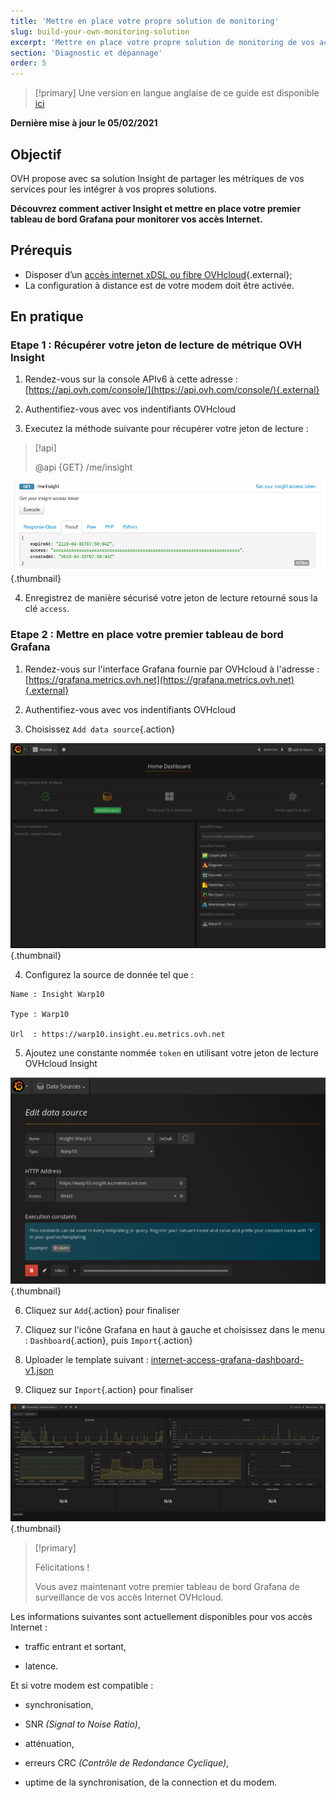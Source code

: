 ```yaml
---
title: 'Mettre en place votre propre solution de monitoring'
slug: build-your-own-monitoring-solution
excerpt: 'Mettre en place votre propre solution de monitoring de vos accès Internet en utilisant OVHcloud Insight et Grafana'
section: 'Diagnostic et dépannage'
order: 5
---
```


> [!primary]
> Une version en langue anglaise de ce guide est disponible [ici](https://docs.ovh.com/gb/en/xdsl/build-your-own-monitoring-solution/)
>

**Dernière mise à jour le 05/02/2021**

## Objectif

OVH propose avec sa solution Insight de partager les métriques de vos services pour les intégrer à vos propres solutions.

**Découvrez comment activer Insight et mettre en place votre premier tableau de bord Grafana pour monitorer vos accès Internet.**

## Prérequis

* Disposer d’un [accès internet xDSL ou fibre OVHcloud](https://www.ovhtelecom.fr/offre-internet/){.external};
* La configuration à distance est de votre modem doit être activée.

## En pratique

### Etape 1 : Récupérer votre jeton de lecture de métrique OVH Insight

1. Rendez-vous sur la console APIv6 à cette adresse : [https://api.ovh.com/console/](https://api.ovh.com/console/){.external}

2. Authentifiez-vous avec vos indentifiants OVHcloud

3. Executez la méthode suivante pour récupérer votre jeton de lecture :

> [!api]
>
> @api {GET} /me/insight
>

![apiGetInsightToken](images/token.png){.thumbnail}

4. Enregistrez de manière sécurisé votre jeton de lecture retourné sous la clé `access`.

### Etape 2 : Mettre en place votre premier tableau de bord Grafana

1. Rendez-vous sur l'interface Grafana fournie par OVHcloud à l'adresse : [https://grafana.metrics.ovh.net](https://grafana.metrics.ovh.net){.external}

2. Authentifiez-vous avec vos indentifiants OVHcloud

3. Choisissez `Add data source`{.action}

![grafanaAddSource](images/grafana1.png){.thumbnail}

4. Configurez la source de donnée tel que :

```
Name : Insight Warp10

Type : Warp10

Url  : https://warp10.insight.eu.metrics.ovh.net
```

5. Ajoutez une constante nommée `token` en utilisant votre jeton de lecture OVHcloud Insight

![grafanaAddConstant](images/grafana2.png){.thumbnail}

6. Cliquez sur `Add`{.action} pour finaliser

7. Cliquez sur l'icône Grafana en haut à gauche et choisissez dans le menu : `Dashboard`{.action}, puis `Import`{.action}

8. Uploader le template suivant : [internet-access-grafana-dashboard-v1.json](http://files.isp.ovh.net/grafana/internet-access-grafana-dashboard-v1.json)

9. Cliquez sur `Import`{.action} pour finaliser

![grafanaDashboard](images/grafana3.png){.thumbnail}

> [!primary]
>
> Félicitations !
>
> Vous avez maintenant votre premier tableau de bord Grafana de surveillance de vos accès Internet OVHcloud.
>


Les informations suivantes sont actuellement disponibles pour vos accès Internet :

* traffic entrant et sortant,

* latence.


Et si votre modem est compatible :

* synchronisation,

* SNR *(Signal to Noise Ratio)*,

* atténuation,

* erreurs CRC *(Contrôle de Redondance Cyclique)*,

* uptime de la synchronisation, de la connection et du modem.
